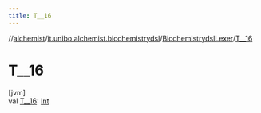 ```yaml
---
title: T__16
---
```

//[alchemist](../../../index.html)/[it.unibo.alchemist.biochemistrydsl](../index.html)/[BiochemistrydslLexer](index.html)/[T__16](-t__16.html)



# T__16



[jvm]\
val [T__16](-t__16.html): [Int](https://kotlinlang.org/api/latest/jvm/stdlib/kotlin/-int/index.html)




